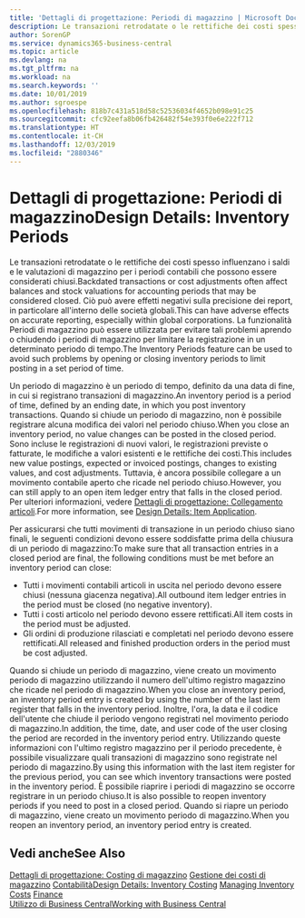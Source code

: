```yaml
---
title: 'Dettagli di progettazione: Periodi di magazzino | Microsoft Docs'
description: Le transazioni retrodatate o le rettifiche dei costi spesso influenzano i saldi e le valutazioni di magazzino per i periodi contabili che possono essere considerati chiusi. Ciò può avere effetti negativi sulla precisione dei report, in particolare all'interno delle società globali. La funzionalità Periodi di magazzino può essere utilizzata per evitare tali problemi aprendo o chiudendo i periodi di magazzino per limitare la registrazione in un determinato periodo di tempo.
author: SorenGP
ms.service: dynamics365-business-central
ms.topic: article
ms.devlang: na
ms.tgt_pltfrm: na
ms.workload: na
ms.search.keywords: ''
ms.date: 10/01/2019
ms.author: sgroespe
ms.openlocfilehash: 818b7c431a518d58c52536034f4652b098e91c25
ms.sourcegitcommit: cfc92eefa8b06fb426482f54e393f0e6e222f712
ms.translationtype: HT
ms.contentlocale: it-CH
ms.lasthandoff: 12/03/2019
ms.locfileid: "2880346"
---
```

# <a name="design-details-inventory-periods"></a><span data-ttu-id="35a8c-105">Dettagli di progettazione: Periodi di magazzino</span><span class="sxs-lookup"><span data-stu-id="35a8c-105">Design Details: Inventory Periods</span></span>
<span data-ttu-id="35a8c-106">Le transazioni retrodatate o le rettifiche dei costi spesso influenzano i saldi e le valutazioni di magazzino per i periodi contabili che possono essere considerati chiusi.</span><span class="sxs-lookup"><span data-stu-id="35a8c-106">Backdated transactions or cost adjustments often affect balances and stock valuations for accounting periods that may be considered closed.</span></span> <span data-ttu-id="35a8c-107">Ciò può avere effetti negativi sulla precisione dei report, in particolare all'interno delle società globali.</span><span class="sxs-lookup"><span data-stu-id="35a8c-107">This can have adverse effects on accurate reporting, especially within global corporations.</span></span> <span data-ttu-id="35a8c-108">La funzionalità Periodi di magazzino può essere utilizzata per evitare tali problemi aprendo o chiudendo i periodi di magazzino per limitare la registrazione in un determinato periodo di tempo.</span><span class="sxs-lookup"><span data-stu-id="35a8c-108">The Inventory Periods feature can be used to avoid such problems by opening or closing inventory periods to limit posting in a set period of time.</span></span>  

 <span data-ttu-id="35a8c-109">Un periodo di magazzino è un periodo di tempo, definito da una data di fine, in cui si registrano transazioni di magazzino.</span><span class="sxs-lookup"><span data-stu-id="35a8c-109">An inventory period is a period of time, defined by an ending date, in which you post inventory transactions.</span></span> <span data-ttu-id="35a8c-110">Quando si chiude un periodo di magazzino, non è possibile registrare alcuna modifica dei valori nel periodo chiuso.</span><span class="sxs-lookup"><span data-stu-id="35a8c-110">When you close an inventory period, no value changes can be posted in the closed period.</span></span> <span data-ttu-id="35a8c-111">Sono incluse le registrazioni di nuovi valori, le registrazioni previste o fatturate, le modifiche a valori esistenti e le rettifiche dei costi.</span><span class="sxs-lookup"><span data-stu-id="35a8c-111">This includes new value postings, expected or invoiced postings, changes to existing values, and cost adjustments.</span></span> <span data-ttu-id="35a8c-112">Tuttavia, è ancora possibile collegare a un movimento contabile aperto che ricade nel periodo chiuso.</span><span class="sxs-lookup"><span data-stu-id="35a8c-112">However, you can still apply to an open item ledger entry that falls in the closed period.</span></span> <span data-ttu-id="35a8c-113">Per ulteriori informazioni, vedere [Dettagli di progettazione: Collegamento articoli](design-details-item-application.md).</span><span class="sxs-lookup"><span data-stu-id="35a8c-113">For more information, see [Design Details: Item Application](design-details-item-application.md).</span></span>  

 <span data-ttu-id="35a8c-114">Per assicurarsi che tutti movimenti di transazione in un periodo chiuso siano finali, le seguenti condizioni devono essere soddisfatte prima della chiusura di un periodo di magazzino:</span><span class="sxs-lookup"><span data-stu-id="35a8c-114">To make sure that all transaction entries in a closed period are final, the following conditions must be met before an inventory period can close:</span></span>  

-   <span data-ttu-id="35a8c-115">Tutti i movimenti contabili articoli in uscita nel periodo devono essere chiusi (nessuna giacenza negativa).</span><span class="sxs-lookup"><span data-stu-id="35a8c-115">All outbound item ledger entries in the period must be closed (no negative inventory).</span></span>  
-   <span data-ttu-id="35a8c-116">Tutti i costi articolo nel periodo devono essere rettificati.</span><span class="sxs-lookup"><span data-stu-id="35a8c-116">All item costs in the period must be adjusted.</span></span>  
-   <span data-ttu-id="35a8c-117">Gli ordini di produzione rilasciati e completati nel periodo devono essere rettificati.</span><span class="sxs-lookup"><span data-stu-id="35a8c-117">All released and finished production orders in the period must be cost adjusted.</span></span>  

 <span data-ttu-id="35a8c-118">Quando si chiude un periodo di magazzino, viene creato un movimento periodo di magazzino utilizzando il numero dell'ultimo registro magazzino che ricade nel periodo di magazzino.</span><span class="sxs-lookup"><span data-stu-id="35a8c-118">When you close an inventory period, an inventory period entry is created by using the number of the last item register that falls in the inventory period.</span></span> <span data-ttu-id="35a8c-119">Inoltre, l'ora, la data e il codice dell'utente che chiude il periodo vengono registrati nel movimento periodo di magazzino.</span><span class="sxs-lookup"><span data-stu-id="35a8c-119">In addition, the time, date, and user code of the user closing the period are recorded in the inventory period entry.</span></span> <span data-ttu-id="35a8c-120">Utilizzando queste informazioni con l'ultimo registro magazzino per il periodo precedente, è possibile visualizzare quali transazioni di magazzino sono registrate nel periodo di magazzino.</span><span class="sxs-lookup"><span data-stu-id="35a8c-120">By using this information with the last item register for the previous period, you can see which inventory transactions were posted in the inventory period.</span></span> <span data-ttu-id="35a8c-121">È possibile riaprire i periodi di magazzino se occorre registrare in un periodo chiuso.</span><span class="sxs-lookup"><span data-stu-id="35a8c-121">It is also possible to reopen inventory periods if you need to post in a closed period.</span></span> <span data-ttu-id="35a8c-122">Quando si riapre un periodo di magazzino, viene creato un movimento periodo di magazzino.</span><span class="sxs-lookup"><span data-stu-id="35a8c-122">When you reopen an inventory period, an inventory period entry is created.</span></span>  

## <a name="see-also"></a><span data-ttu-id="35a8c-123">Vedi anche</span><span class="sxs-lookup"><span data-stu-id="35a8c-123">See Also</span></span>  
 <span data-ttu-id="35a8c-124">[Dettagli di progettazione: Costing di magazzino](design-details-inventory-costing.md) [Gestione dei costi di magazzino](finance-manage-inventory-costs.md) [Contabilità](finance.md)</span><span class="sxs-lookup"><span data-stu-id="35a8c-124">[Design Details: Inventory Costing](design-details-inventory-costing.md) [Managing Inventory Costs](finance-manage-inventory-costs.md) [Finance](finance.md)</span></span>  
 [<span data-ttu-id="35a8c-125">Utilizzo di Business Central</span><span class="sxs-lookup"><span data-stu-id="35a8c-125">Working with Business Central</span></span>](ui-work-product.md)
